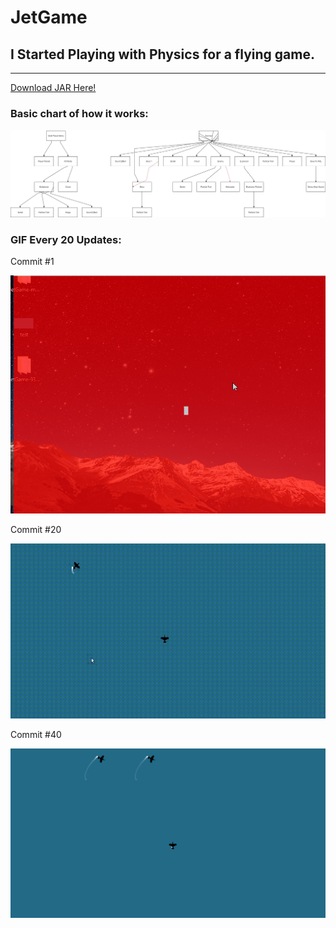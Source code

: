 # JetGame
## I Started Playing with Physics for a flying game.
---

[Download JAR Here!]("https://github.com/gkgkgkgk/JetGame/blob/master/main.jar?raw=true")

### Basic chart of how it works:

![alt text](images/Diagram.png "Diagram")



### GIF Every 20 Updates:

Commit #1

![alt text](gifs/0.gif "0")

Commit #20

![alt text](gifs/1.gif "1")

Commit #40

![alt text](gifs/2.gif "2")
